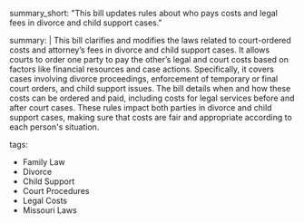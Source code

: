 summary_short: "This bill updates rules about who pays costs and legal fees in divorce and child support cases."

summary: |
  This bill clarifies and modifies the laws related to court-ordered costs and attorney’s fees in divorce and child support cases. It allows courts to order one party to pay the other’s legal and court costs based on factors like financial resources and case actions. Specifically, it covers cases involving divorce proceedings, enforcement of temporary or final court orders, and child support issues. The bill details when and how these costs can be ordered and paid, including costs for legal services before and after court cases. These rules impact both parties in divorce and child support cases, making sure that costs are fair and appropriate according to each person's situation.

tags:
  - Family Law
  - Divorce
  - Child Support
  - Court Procedures
  - Legal Costs
  - Missouri Laws
